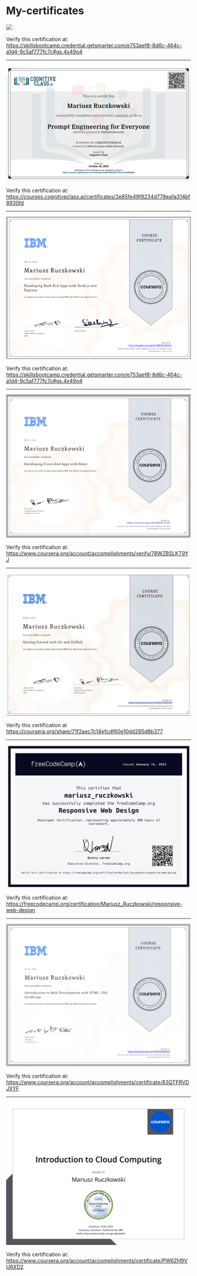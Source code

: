 # My-certificates

<img src="https://github.com/gines18/My-certificates/assets/60331349/dafcd2b5-ba22-453b-a80c-848f1f54e7a6"/>

Verify this certification at:
https://skillsbootcamp.credential.getsmarter.com/e753aef8-8d6c-464c-a1d4-9c5af777fc7c#gs.4x49o4

<hr>

<img src="https://github.com/gines18/My-certificates/blob/main/Certificate/Screenshot%202023-10-25%20at%2012.48.19.png"/>

Verify this certification at:
https://courses.cognitiveclass.ai/certificates/2e85fe49f8234d778ea1a314bf8930fd

<hr>

<img src="https://github.com/gines18/My-certificates/blob/main/Certificate/Screenshot%202023-10-18%20at%2015.55.46.png?raw=true"/>

Verify this certification at:
https://skillsbootcamp.credential.getsmarter.com/e753aef8-8d6c-464c-a1d4-9c5af777fc7c#gs.4x49o4

<hr> 

<img src="https://github.com/gines18/My-certificates/blob/main/Certificate/Screenshot%202023-09-07%20at%2013.48.36.png?raw=true"/>

Verify this certification at:
https://www.coursera.org/account/accomplishments/verify/78WZBSLKT9YJ

<hr>

<img src="https://github.com/gines18/My-certificates/blob/main/Certificate/Screenshot%202023-08-26%20at%2022.43.42.png?raw=true"/>

Verify this certification at
https://coursera.org/share/71f2aec7c14efcdf60e10dd265d8b377

<hr>

<img src="https://github.com/gines18/My-certificates/blob/main/Certificate/Screenshot%202023-02-10%20at%2019.06.22.png"/>

Verify this certification at:
https://freecodecamp.org/certification/Mariusz_Ruczkowski/responsive-web-design

<hr>

<img src="https://github.com/gines18/My-certificates/blob/main/Certificate/Introduction%20to%20Web%20Development%20with%20HTML,%20CSS,%20JavaScript.jpg?raw=true">

Verify this certification at:
https://www.coursera.org/account/accomplishments/certificate/83QTFRVDJXYF

<hr>

<img src="https://github.com/gines18/My-certificates/blob/main/Certificate/IntroductiontoCloudComputing_Badge20230719-28-twiy5m.jpg?raw=true">

Verify this certification at:
https://www.coursera.org/account/accomplishments/certificate/PW6ZH9VU6XD2
